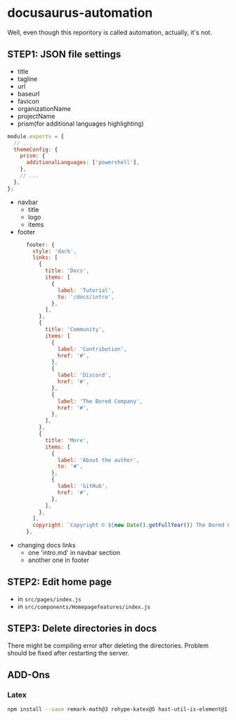 # docusaurus-automation

Well, even though this reporitory is called automation, actually, it's not.

## STEP1: JSON file settings
- title
- tagline
- url
- baseurl
- favicon
- organizationName
- projectName
- prism(for additional languages highlighting)
```js
module.exports = {
  // ...
  themeConfig: {
    prism: {
      additionalLanguages: ['powershell'],
    },
    // ...
  },
};
```
- navbar
  - title
  - logo
  - items
- footer
```js
      footer: {
        style: 'dark',
        links: [
          {
            title: 'Docs',
            items: [
              {
                label: 'Tutorial',
                to: '/docs/intro',
              },
            ],
          },
          {
            title: 'Community',
            items: [
              {
                label: 'Contribution',
                href: '#',
              },
              {
                label: 'Discord',
                href: '#',
              },
              {
                label: 'The Bored Company',
                href: '#',
              },
            ],
          },
          {
            title: 'More',
            items: [
              {
                label: 'About the author',
                to: '#',
              },
              {
                label: 'GitHub',
                href: '#',
              },
            ],
          },
        ],
        copyright: `Copyright © ${new Date().getFullYear()} The Bored Company, Built with Docusaurus.`,
      },
```
- changing docs links
  - one 'intro.md' in navbar section
  - another one in footer

## STEP2: Edit home page
- in `src/pages/index.js`
- in `src/components/Homepagefeatures/index.js`
## STEP3: Delete directories in docs
There might be compiling error after deleting the directories. Problem should be fixed after restarting the server.

## ADD-Ons
### Latex
```bash
npm install --save remark-math@3 rehype-katex@5 hast-util-is-element@1.1.0
```

